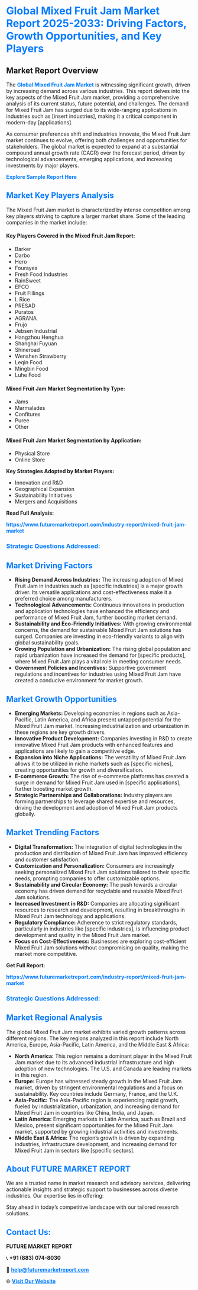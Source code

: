 <h1 style="color: #007BFF;">Global Mixed Fruit Jam Market Report 2025-2033: Driving Factors, Growth Opportunities, and Key Players</h1>

<section id="overview">
<h2>Market Report Overview</h2>
<p>The <a href="https://www.futuremarketreport.com/industry-report/mixed-fruit-jam-market" style="color: #007BFF; text-decoration: none;"><strong>Global Mixed Fruit Jam Market</strong></a> is witnessing significant growth, driven by increasing demand across various industries. This report delves into the key aspects of the Mixed Fruit Jam market, providing a comprehensive analysis of its current status, future potential, and challenges. The demand for Mixed Fruit Jam has surged due to its wide-ranging applications in industries such as [insert industries], making it a critical component in modern-day [applications].</p>
<p>As consumer preferences shift and industries innovate, the Mixed Fruit Jam market continues to evolve, offering both challenges and opportunities for stakeholders. The global market is expected to expand at a substantial compound annual growth rate (CAGR) over the forecast period, driven by technological advancements, emerging applications, and increasing investments by major players.</p>
</section>

<section id="overview">
<p><a href="https://www.futuremarketreport.com/request-sample/reportId=102191" style="color: #007BFF; text-decoration: none;"><strong>Explore Sample Report Here</strong></a></p>
</section>

<section id="key-players">
<h2 style="color: #007BFF;">Market Key Players Analysis</h2>
<p>The Mixed Fruit Jam market is characterized by intense competition among key players striving to capture a larger market share. Some of the leading companies in the market include:</p>
<h4>Key Players Covered in the Mixed Fruit Jam Report:</h4>
<ul><li>Barker</li><li>Darbo</li><li>Hero</li><li>Fourayes</li><li>Fresh Food Industries</li><li>RainSweet</li><li>EFCO</li><li>Fruit Fillings</li><li>I. Rice</li><li>PRESAD</li><li>Puratos</li><li>AGRANA</li><li>Frujo</li><li>Jebsen Industrial</li><li>Hangzhou Henghua</li><li>Shanghai Fuyuan</li><li>Shineroad</li><li>Wenshen Strawberry</li><li>Leqin Food</li><li>Mingbin Food</li><li>Luhe Food</li></ul>
<h4>Mixed Fruit Jam Market Segmentation by Type:</h4>
<ul><li>Jams</li><li>Marmalades</li><li>Confitures</li><li>Puree</li><li>Other</li></ul>

<h4>Mixed Fruit Jam Market Segmentation by Application:</h4>
<ul><li>Physical Store</li><li>Online Store</li></ul>
<p><strong>Key Strategies Adopted by Market Players:</strong></p>
<ul>
<li>Innovation and R&D</li>
<li>Geographical Expansion</li>
<li>Sustainability Initiatives</li>
<li>Mergers and Acquisitions</li>
</ul>
</section>

<section>
<p><strong>Read Full Analysis: </strong></p><a href="https://www.futuremarketreport.com/industry-report/mixed-fruit-jam-market" style="color: #007BFF; text-decoration: none;"><strong>https://www.futuremarketreport.com/industry-report/mixed-fruit-jam-market</strong></a>
<h3 style="color: #007BFF;">Strategic Questions Addressed:</h3>
</section>

<section id="driving-factors">
<h2 style="color: #007BFF;">Market Driving Factors</h2>
<ul>
<li><strong>Rising Demand Across Industries:</strong> The increasing adoption of Mixed Fruit Jam in industries such as [specific industries] is a major growth driver. Its versatile applications and cost-effectiveness make it a preferred choice among manufacturers.</li>
<li><strong>Technological Advancements:</strong> Continuous innovations in production and application technologies have enhanced the efficiency and performance of Mixed Fruit Jam, further boosting market demand.</li>
<li><strong>Sustainability and Eco-Friendly Initiatives:</strong> With growing environmental concerns, the demand for sustainable Mixed Fruit Jam solutions has surged. Companies are investing in eco-friendly variants to align with global sustainability goals.</li>
<li><strong>Growing Population and Urbanization:</strong> The rising global population and rapid urbanization have increased the demand for [specific products], where Mixed Fruit Jam plays a vital role in meeting consumer needs.</li>
<li><strong>Government Policies and Incentives:</strong> Supportive government regulations and incentives for industries using Mixed Fruit Jam have created a conducive environment for market growth.</li>
</ul>
</section>

<section id="growth-opportunities">
<h2 style="color: #007BFF;">Market Growth Opportunities</h2>
<ul>
<li><strong>Emerging Markets:</strong> Developing economies in regions such as Asia-Pacific, Latin America, and Africa present untapped potential for the Mixed Fruit Jam market. Increasing industrialization and urbanization in these regions are key growth drivers.</li>
<li><strong>Innovative Product Development:</strong> Companies investing in R&D to create innovative Mixed Fruit Jam products with enhanced features and applications are likely to gain a competitive edge.</li>
<li><strong>Expansion into Niche Applications:</strong> The versatility of Mixed Fruit Jam allows it to be utilized in niche markets such as [specific niches], creating opportunities for growth and diversification.</li>
<li><strong>E-commerce Growth:</strong> The rise of e-commerce platforms has created a surge in demand for Mixed Fruit Jam used in [specific applications], further boosting market growth.</li>
<li><strong>Strategic Partnerships and Collaborations:</strong> Industry players are forming partnerships to leverage shared expertise and resources, driving the development and adoption of Mixed Fruit Jam products globally.</li>
</ul>
</section>

<section id="trending-factors">
<h2 style="color: #007BFF;">Market Trending Factors</h2>
<ul>
<li><strong>Digital Transformation:</strong> The integration of digital technologies in the production and distribution of Mixed Fruit Jam has improved efficiency and customer satisfaction.</li>
<li><strong>Customization and Personalization:</strong> Consumers are increasingly seeking personalized Mixed Fruit Jam solutions tailored to their specific needs, prompting companies to offer customizable options.</li>
<li><strong>Sustainability and Circular Economy:</strong> The push towards a circular economy has driven demand for recyclable and reusable Mixed Fruit Jam solutions.</li>
<li><strong>Increased Investment in R&D:</strong> Companies are allocating significant resources to research and development, resulting in breakthroughs in Mixed Fruit Jam technology and applications.</li>
<li><strong>Regulatory Compliance:</strong> Adherence to strict regulatory standards, particularly in industries like [specific industries], is influencing product development and quality in the Mixed Fruit Jam market.</li>
<li><strong>Focus on Cost-Effectiveness:</strong> Businesses are exploring cost-efficient Mixed Fruit Jam solutions without compromising on quality, making the market more competitive.</li>
</ul>
</section>

<section>
<p><strong>Get Full Report: </strong></p><a href="https://www.futuremarketreport.com/industry-report/mixed-fruit-jam-market" style="color: #007BFF; text-decoration: none;"><strong>https://www.futuremarketreport.com/industry-report/mixed-fruit-jam-market</strong></a>
<h3 style="color: #007BFF;">Strategic Questions Addressed:</h3>
</section>


<section id="regional-analysis">
<h2 style="color: #007BFF;">Market Regional Analysis</h2>
<p>The global Mixed Fruit Jam market exhibits varied growth patterns across different regions. The key regions analyzed in this report include North America, Europe, Asia-Pacific, Latin America, and the Middle East & Africa:</p>
<ul>
<li><strong>North America:</strong> This region remains a dominant player in the Mixed Fruit Jam market due to its advanced industrial infrastructure and high adoption of new technologies. The U.S. and Canada are leading markets in this region.</li>
<li><strong>Europe:</strong> Europe has witnessed steady growth in the Mixed Fruit Jam market, driven by stringent environmental regulations and a focus on sustainability. Key countries include Germany, France, and the U.K.</li>
<li><strong>Asia-Pacific:</strong> The Asia-Pacific region is experiencing rapid growth, fueled by industrialization, urbanization, and increasing demand for Mixed Fruit Jam in countries like China, India, and Japan.</li>
<li><strong>Latin America:</strong> Emerging markets in Latin America, such as Brazil and Mexico, present significant opportunities for the Mixed Fruit Jam market, supported by growing industrial activities and investments.</li>
<li><strong>Middle East & Africa:</strong> The region’s growth is driven by expanding industries, infrastructure development, and increasing demand for Mixed Fruit Jam in sectors like [specific sectors].</li>
</ul>
</section>

<footer>
<h2 style="color: #007BFF;">About FUTURE MARKET REPORT</h2>
<p>We are a trusted name in market research and advisory services, delivering actionable insights and strategic support to businesses across diverse industries. Our expertise lies in offering:</p>

<p>Stay ahead in today’s competitive landscape with our tailored research solutions.</p>

<h2 style="color: #007BFF;">Contact Us:</h2>
<p><strong>FUTURE MARKET REPORT</strong></p>
<p>📞 <strong>+91 (883) 074-8030</strong></p>
<p>📧 <strong><a href="mailto:help@futuremarketreport.com" style="color: #007BFF;">help@futuremarketreport.com</a></strong></p>
<p>🌐 <strong><a href="https://www.futuremarketreport.com/" style="color: #007BFF;">Visit Our Website</a></strong></p>
</footer>
